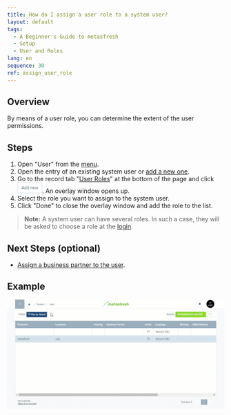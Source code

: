 ```yaml
---
title: How do I assign a user role to a system user?
layout: default
tags:
  - A Beginner's Guide to metasfresh
  - Setup
  - User and Roles
lang: en
sequence: 30
ref: assign_user_role
---
```


## Overview
By means of a user role, you can determine the extent of the user permissions.

## Steps
1. Open "User" from the [menu](Menu).
1. Open the entry of an existing system user or [add a new one](New_system_user).
1. Go to the record tab "[User Roles](NewUserRole)" at the bottom of the page and click !["Add new"](assets/Add_New_Button.png). An overlay window opens up.
1. Select the role you want to assign to the system user.
1. Click "Done" to close the overlay window and add the role to the list.
 >**Note:** A system user can have several roles. In such a case, they will be asked to choose a role at the [login](Login).

## Next Steps (optional)
- [Assign a business partner to the user](Assign_BPartner_to_user).

## Example
![](assets/Assign_user_role.gif)
